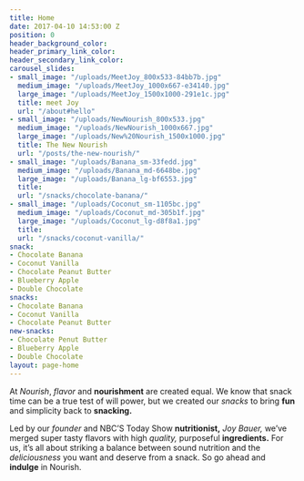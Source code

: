```yaml
---
title: Home
date: 2017-04-10 14:53:00 Z
position: 0
header_background_color: 
header_primary_link_color: 
header_secondary_link_color: 
carousel_slides:
- small_image: "/uploads/MeetJoy_800x533-84bb7b.jpg"
  medium_image: "/uploads/MeetJoy_1000x667-e34140.jpg"
  large_image: "/uploads/MeetJoy_1500x1000-291e1c.jpg"
  title: meet Joy
  url: "/about#hello"
- small_image: "/uploads/NewNourish_800x533.jpg"
  medium_image: "/uploads/NewNourish_1000x667.jpg"
  large_image: "/uploads/New%20Nourish_1500x1000.jpg"
  title: The New Nourish
  url: "/posts/the-new-nourish/"
- small_image: "/uploads/Banana_sm-33fedd.jpg"
  medium_image: "/uploads/Banana_md-6648be.jpg"
  large_image: "/uploads/Banana_lg-bf6553.jpg"
  title: 
  url: "/snacks/chocolate-banana/"
- small_image: "/uploads/Coconut_sm-1105bc.jpg"
  medium_image: "/uploads/Coconut_md-305b1f.jpg"
  large_image: "/uploads/Coconut_lg-d8f8a1.jpg"
  title: 
  url: "/snacks/coconut-vanilla/"
snack:
- Chocolate Banana
- Coconut Vanilla
- Chocolate Peanut Butter
- Blueberry Apple
- Double Chocolate
snacks:
- Chocolate Banana
- Coconut Vanilla
- Chocolate Peanut Butter
new-snacks:
- Chocolate Penut Butter
- Blueberry Apple
- Double Chocolate
layout: page-home
---
```


At *Nourish*, *flavor* and **nourishment** are created equal. We know that snack time can be a true test of will power, but we created our *snacks* to bring **fun** and simplicity back to **snacking.**

Led by our *founder* and NBC’S Today Show **nutritionist,** *Joy Bauer,* we’ve merged super tasty flavors with high *quality,* purposeful **ingredients.** For us, it’s all about striking a balance between sound nutrition and the *deliciousness* you want and deserve from a snack. So go ahead and **indulge** in Nourish.